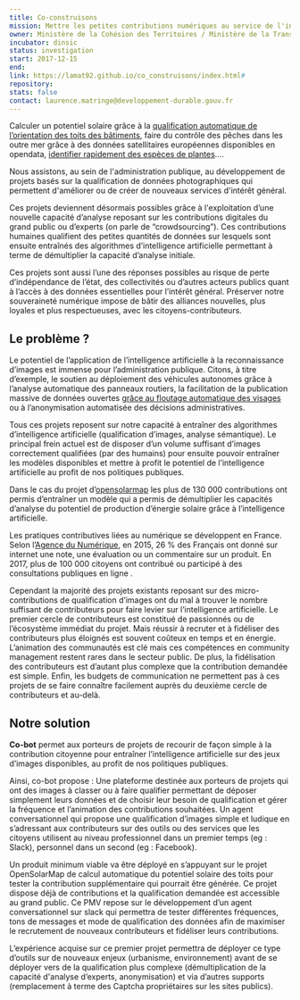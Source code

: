 ```yaml
---
title: Co-construisons
mission: Mettre les petites contributions numériques au service de l'intérêt général
owner: Ministère de la Cohésion des Territoires / Ministère de la Transition écologique et solidaire
incubator: dinsic
status: investigation
start: 2017-12-15
end:
link: https://lamat92.github.io/co_construisons/index.html#
repository:
stats: false
contact: laurence.matringe@developpement-durable.gouv.fr
---
```


Calculer un potentiel solaire grâce à la [qualification automatique de l’orientation des toits des bâtiments](http://opensolarmap.org), faire du contrôle des pêches dans les outre mer grâce à des données satellitaires européennes disponibles en opendata, [identifier rapidement des espèces de plantes](https://identify.plantnet-project.org/)….

Nous assistons, au sein de l'administration publique, au développement de projets basés sur la qualification de données photographiques qui permettent d'améliorer ou de créer de nouveaux services d'intérêt général.

Ces projets deviennent désormais possibles grâce à l'exploitation d’une nouvelle capacité d’analyse reposant sur les contributions digitales du grand public ou d’experts (on parle de “crowdsourcing”). Ces contributions humaines qualifient des petites quantités de données sur lesquels sont ensuite entraînés des  algorithmes d’intelligence artificielle permettant à terme de démultiplier la capacité d’analyse initiale.

Ces projets sont aussi l’une des réponses possibles au risque de perte d’indépendance de l’état, des collectivités ou d’autres acteurs publics quant à l’accès à des données essentielles pour l’intérêt général. Préserver notre souveraineté numérique impose de bâtir des alliances nouvelles, plus loyales et plus respectueuses, avec les citoyens-contributeurs. 


## Le problème ?

Le potentiel de l’application de l’intelligence artificielle à la reconnaissance d’images est immense pour l’administration publique.  Citons, à titre d’exemple, le soutien au déploiement des véhicules autonomes grâce à l’analyse automatique des panneaux routiers, la facilitation de la publication massive de données ouvertes [grâce au floutage automatique des visages](https://www.mapillary.com/) ou à l’anonymisation automatisée des décisions administratives.

Tous ces projets reposent sur notre capacité à entraîner des algorithmes d’intelligence artificielle (qualification d’images, analyse sémantique). Le principal frein actuel est de disposer d’un volume suffisant d’images correctement qualifiées (par des humains) pour ensuite pouvoir entraîner les modèles disponibles et mettre à profit le potentiel de l’intelligence artificielle au profit de nos politiques publiques.  

Dans le cas du projet d’[opensolarmap](http://opensolarmap.org) les plus de 130 000 contributions ont permis d’entraîner un modèle qui a permis de démultiplier les capacités d’analyse du potentiel de production d’énergie solaire grâce à l’intelligence artificielle. 


Les pratiques contributives liées au numérique se développent en France. Selon l’[Agence du Numérique](https://labo.societenumerique.gouv.fr/2017/12/21/pratiques-contributives-francais-sommes/), en 2015, 26 % des Français ont donné sur internet une note, une évaluation ou un commentaire sur un produit. En 2017, plus de 100 000 citoyens ont contribué ou participé à des consultations publiques en ligne .

Cependant la majorité des projets existants reposant sur des micro-contributions de qualification d’images ont du mal à trouver le nombre suffisant de contributeurs pour faire levier sur l’intelligence artificielle. Le premier cercle de contributeurs est constitué de passionnés ou de l’écosystème immédiat du projet. Mais réussir à recruter et à fidéliser des contributeurs plus éloignés est souvent coûteux en temps et en énergie. L’animation des communautés est clé mais ces compétences en community management restent rares dans le secteur public. De plus, la fidélisation des contributeurs est d’autant plus complexe que la contribution demandée est simple. Enfin, les budgets de communication ne permettent pas à ces projets de se faire connaître facilement auprès du deuxième cercle de contributeurs et au-delà.  

## Notre solution

**Co-bot** permet aux porteurs de projets de recourir de façon simple à la contribution citoyenne pour entraîner l’intelligence artificielle sur des jeux d’images disponibles, au profit de nos politiques publiques.

Ainsi, co-bot propose :
Une plateforme destinée aux porteurs de projets qui ont des images à classer ou à faire qualifier permettant de déposer simplement leurs données et de choisir leur besoin de qualification et gérer la fréquence et l’animation des contributions souhaitées.
Un agent conversationnel qui propose une qualification d’images simple et ludique en s’adressant aux contributeurs sur des outils ou des services que les citoyens utilisent au niveau professionnel dans un premier temps (eg : Slack), personnel dans un second (eg : Facebook).

Un produit minimum viable va être déployé en s’appuyant sur le projet OpenSolarMap de calcul automatique du potentiel solaire des toits pour tester la contribution supplémentaire qui pourrait être générée. Ce projet dispose déjà de contributions et la qualification demandée est accessible au grand public. Ce PMV repose sur le développement d’un agent conversationnel sur slack qui permettra de tester différentes fréquences, tons de messages et mode de qualification des données afin de maximiser le recrutement de nouveaux contributeurs et fidéliser leurs contributions.

L’expérience acquise sur ce premier projet permettra de déployer ce type d’outils sur de nouveaux enjeux (urbanisme, environnement) avant de se déployer vers de la qualification plus complexe (démultiplication de la capacité d'analyse d’experts, anonymisation) et via d’autres supports (remplacement à terme des Captcha propriétaires sur les sites publics).

